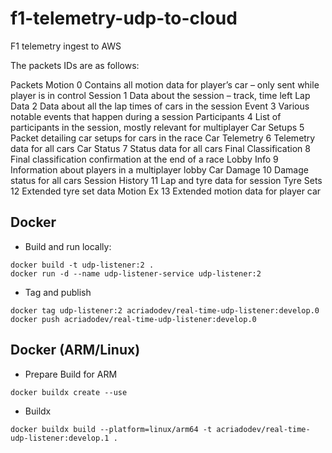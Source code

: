 # f1-telemetry-udp-to-cloud
F1 telemetry ingest to AWS



The packets IDs are as follows:

Packets
Motion 0 Contains all motion data for player’s car – only sent while player is in control
Session 1 Data about the session – track, time left
Lap Data 2 Data about all the lap times of cars in the session
Event 3 Various notable events that happen during a session
Participants 4 List of participants in the session, mostly relevant for multiplayer
Car Setups 5 Packet detailing car setups for cars in the race
Car Telemetry 6 Telemetry data for all cars
Car Status 7 Status data for all cars
Final Classification 8 Final classification confirmation at the end of a race
Lobby Info 9 Information about players in a multiplayer lobby
Car Damage 10 Damage status for all cars
Session History 11 Lap and tyre data for session
Tyre Sets 12 Extended tyre set data
Motion Ex 13 Extended motion data for player car


## Docker

- Build and run locally:
```
docker build -t udp-listener:2 .
docker run -d --name udp-listener-service udp-listener:2
```

- Tag and publish
```
docker tag udp-listener:2 acriadodev/real-time-udp-listener:develop.0
docker push acriadodev/real-time-udp-listener:develop.0
```

## Docker (ARM/Linux)
- Prepare Build for ARM
```
docker buildx create --use
```

- Buildx
```
docker buildx build --platform=linux/arm64 -t acriadodev/real-time-udp-listener:develop.1 .
```
